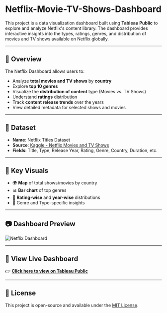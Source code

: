 # Netflix-Movie-TV-Shows-Dashboard

This project is a data visualization dashboard built using **Tableau Public** to explore and analyze Netflix's content library. The dashboard provides interactive insights into the types, ratings, genres, and distribution of movies and TV shows available on Netflix globally.

---

## 🚀 Overview

The Netflix Dashboard allows users to:
- Analyze **total movies and TV shows** by **country**
- Explore **top 10 genres**
- Visualize the **distribution of content** type (Movies vs. TV Shows)
- Understand **ratings** distribution
- Track **content release trends** over the years
- View detailed metadata for selected shows and movies

---

## 📂 Dataset

- **Name**: Netflix Titles Dataset  
- **Source**: [Kaggle - Netflix Movies and TV Shows](https://www.kaggle.com/datasets/padmapriyatr/netflix-titles)  
- **Fields**: Title, Type, Release Year, Rating, Genre, Country, Duration, etc.

---

## 📌 Key Visuals

- 🌍 **Map** of total shows/movies by country  
- 📊 **Bar chart** of top genres  
- 🍿 **Rating-wise** and **year-wise** distributions  
- 🎥 Genre and Type-specific insights

---

## 📷 Dashboard Preview

![Netflix Dashboard](./Netflix_Dashboard.png)

---

## 🔗 View Live Dashboard

👉 **[Click here to view on Tableau Public](https://public.tableau.com/views/NetflixDashboard_17441711569640/Netflix?:language=en-US&:sid=&:redirect=auth&:display_count=n&:origin=viz_share_link)**

---

## 📜 License

This project is open-source and available under the [MIT License](LICENSE).
